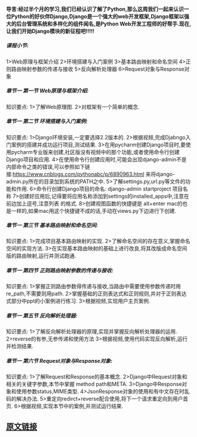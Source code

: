 ﻿#### 导言:经过半个月的学习,我们已经认识了解了Python,那么这周我们一起来认识一位Python的好伙伴Django,Django是一个强大的web开发框架,Django框架以强大的后台管理系统和多样化的组件闻名,是Python Web开发工程师的好帮手.现在,让我们开始Django模块的新征程吧!!!!!
##### 课程小节:  
1>Web原理与框架介绍
2>环境搭建与入门案例
3>基本路由映射和命名空间
4>正则路由映射参数的传递与接收
5>反向解析处理器
6>Request对象与Response对象
##### 章节一  第一节 Web原理与框架介绍:
   知识要点:
        1>了解Web原理图.
        2>对框架有一个简单的概念.
##### 章节一  第二节 环境搭建与入门案例:
   知识要点:
        1>Django环境安装,一定要选择2.2版本的.
        2>根据视频,完成Djabngo入门案例的搭建并成功运行项目,测试结果.
        3>在用pycharm创建Django项目时,要使用pycharm专业版来创建,社区版没有视频中的那个功能,或者使用命令行创建Django项目和应用.
        4>在使用命令行创建应用时,可能会出现django-admin不是内部命令之类的错误,可以参照如下链接:https://www.cnblogs.com/pythonabc/p/6890963.html 来将django-admin.py所在的目录加到系统的PATH之中.
        5>了解settings.py,url.py等文件的功能和作用.
        6>命令行创建Django项目的命名: django-admin startproject  项目名称
        7>创建好应用后,记得要将应用名称添加到settings的installed_apps中,注意在前边加上逗号,注意列表 的格式.
        8>创建视图函数的快捷键是 alt+enter  mac的也是一样的,如果mac用这个快捷键不成的话,手动在views.py下边进行下创建.
##### 章节一  第三节 基本路由映射和命名空间:
   知识要点:
        1>完成项目基本路由映射的实现.
        2>了解命名空间的存在意义,掌握命名空间的实现方法.
        3>在实现基本路由映射的基础上进行改良,将其改版成命名空间版的路由映射,运行并测试跑通.
##### 章节一  第四节 正则路由映射参数的传递与接收:
   知识要点:
        1>掌握正则路由参数得传递与接收,当路由中需要使用参数传递时用re_path,不需要则用path.
        2>掌握基础的正则表达式和正则规则,并对于正则表达式部分中ppt的小案例进行练习.
        3>根据视频,实现用户主页案例.
##### 章节一  第五节 反向解析处理器:
   知识要点:
        1>了解反向解析处理器的原理,实现并掌握反向解析处理器的运用.
        2>reverse的有参,无参传递和使用方法
        3>根据视频,使用代码实现反向解析,运行并检测结果.
##### 章节一  第六节 Request对象与Response对象:
   知识要点:
        1>了解Request和Response的基本概念.
        2>Django中Request对象和相关的关键字参数,本节中掌握 method path和META.
        3>Django中Response对象和使用参数status,MIME类型.
        4>JsonResponse对象的使用和有中文存在时乱码的解决办法.
        5>重定向redirct+reverse配合使用,将下一个请求重定向到用户首页.
        6>根据视频,实现本节中的案例,并测试运行结果.

## [原文链接](https://note.youdao.com/ynoteshare1/index.html?id=daca3147c383ead6cdee45ffa78bd4f2&type=note)

